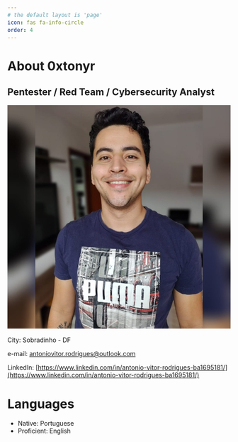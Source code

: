 ```yaml
---
# the default layout is 'page'
icon: fas fa-info-circle
order: 4
---
```


# About 0xtonyr

## Pentester / Red Team / Cybersecurity Analyst

![Untitled](assets/img/profile2.jpeg)

City: Sobradinho - DF

e-mail: [antoniovitor.rodrigues@outlook.com](mailto:antoniovitor.rodrigues@outlook.com)

LinkedIn: [https://www.linkedin.com/in/antonio-vitor-rodrigues-ba1695181/](https://www.linkedin.com/in/antonio-vitor-rodrigues-ba1695181/)

# Languages

- Native: Portuguese
- Proficient: English
